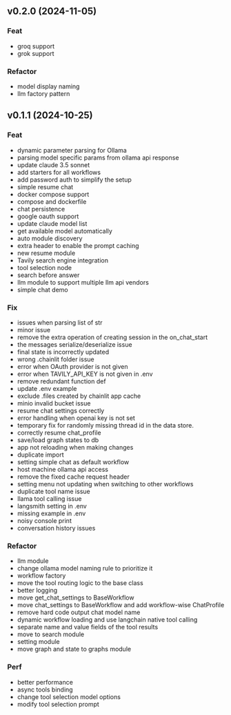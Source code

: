 ## v0.2.0 (2024-11-05)

### Feat

- groq support
- grok support

### Refactor

- model display naming
- llm factory pattern

## v0.1.1 (2024-10-25)

### Feat

- dynamic parameter parsing for Ollama
- parsing model specific params from ollama api response
- update claude 3.5 sonnet
- add starters for all workflows
- add password auth to simplify the setup
- simple resume chat
- docker compose support
- compose and dockerfile
- chat persistence
- google oauth support
- update claude model list
- get available model automatically
- auto module discovery
- extra header to enable the prompt caching
- new resume module
- Tavily search engine integration
- tool selection node
- search before answer
- llm module to support multiple llm api vendors
- simple chat demo

### Fix

- issues when parsing list of str
- minor issue
- remove the extra operation of creating session in the on_chat_start
- the messages serialize/deserialize issue
- final state is incorrectly updated
- wrong .chainlit folder issue
- error when OAuth provider is not given
- error when TAVILY_API_KEY is not given in .env
- remove redundant function def
- update .env example
- exclude .files created by chainlit app cache
- minio invalid bucket issue
- resume chat settings correctly
- error handling when openai key is not set
- temporary fix for randomly missing thread id in the data store.
- correctly resume chat_profile
- save/load graph states to db
- app not reloading when making changes
- duplicate import
- setting simple chat as default workflow
- host machine ollama api access
- remove the fixed cache request header
- setting menu not updating when switching to other workflows
- duplicate tool name issue
- llama tool calling issue
- langsmith setting in .env
- missing example in .env
- noisy console print
- conversation history issues

### Refactor

- llm module
- change ollama model naming rule to prioritize it
- workflow factory
-  move the tool routing logic to the base class
- better logging
- move get_chat_settings to BaseWorkflow
- move chat_settings to BaseWorkflow and add workflow-wise ChatProfile
- remove hard code output chat model name
- dynamic workflow loading and use langchain native tool calling
- separate name and value fields of the tool results
- move to search module
- setting module
- move graph and state to graphs module

### Perf

- better performance
- async tools binding
- change tool selection model options
- modify tool selection prompt
